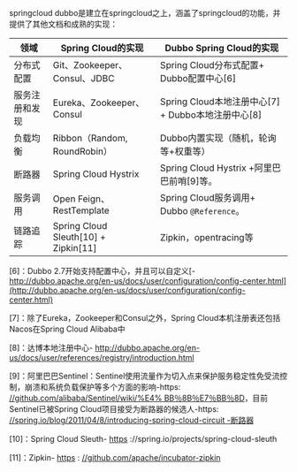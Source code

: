 springcloud dubbo是建立在springcloud之上，涵盖了springcloud的功能，并提供了其他文档和成熟的实现：

| 领域           | Spring Cloud的实现                   | Dubbo Spring Cloud的实现                           |
| -------------- | ------------------------------------ | -------------------------------------------------- |
| 分布式配置     | Git、Zookeeper、Consul、JDBC         | Spring Cloud分布式配置+ Dubbo配置中心[6]           |
| 服务注册和发现 | Eureka、Zookeeper、Consul            | Spring Cloud本地注册中心[7] + Dubbo本地注册中心[8] |
| 负载均衡       | Ribbon（Random, RoundRobin）         | Dubbo内置实现（随机，轮询等+权重等）               |
| 断路器         | Spring Cloud Hystrix                 | Spring Cloud Hystrix +阿里巴巴前哨[9]等。          |
| 服务调用       | Open Feign、RestTemplate             | Spring Cloud服务调用+ Dubbo `@Reference`。         |
| 链路追踪       | Spring Cloud Sleuth[10] + Zipkin[11] | Zipkin，opentracing等                              |

[6]：Dubbo 2.7开始支持配置中心，并且可以自定义[-http://dubbo.apache.org/en-us/docs/user/configuration/config-center.html](http://dubbo.apache.org/en-us/docs/user/configuration/config-center.html)

[7]：除了Eureka，Zookeeper和Consul之外，Spring Cloud本机注册表还包括Nacos在Spring Cloud Alibaba中

[8]：达博本地注册中心- http://dubbo.apache.org/en-us/docs/user/references/registry/introduction.html

[9]：阿里巴巴Sentinel：Sentinel使用流量作为切入点来保护服务稳定性免受流控制，崩溃和系统负载保护等多个方面的影响-https: [//github.com/alibaba/Sentinel/wiki/%E4% BB％8B％E7％BB％8D](https://github.com/alibaba/Sentinel/wiki/介绍)，目前Sentinel已被Spring Cloud项目接受为断路器的候选人-https: [//spring.io/blog/2011/04/8/introducing-spring-cloud-circuit -断路器](https://spring.io/blog/2011/04/8/introducing-spring-cloud-circuit-breaker)

[10]：Spring Cloud Sleuth- [https](https://spring.io/projects/spring-cloud-sleuth) ://spring.io/projects/spring-cloud-sleuth

[11]：Zipkin- [https](https://github.com/apache/incubator-zipkin) : [//github.com/apache/incubator-zipkin](https://github.com/apache/incubator-zipkin)